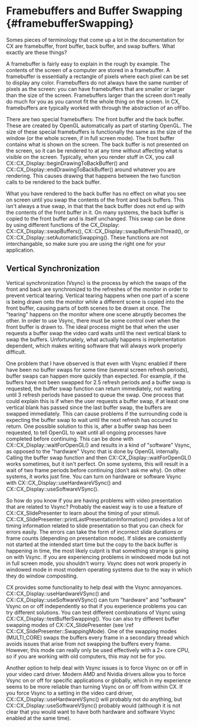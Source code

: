 Framebuffers and Buffer Swapping {#framebufferSwapping}
================================

Somes pieces of terminology that come up a lot in the documentation for CX are framebuffer, front buffer, back buffer, and swap buffers. What exactly are these things?

A framebuffer is fairly easy to explain in the rough by example. The contents of the screen of a computer are stored in a framebuffer. A framebuffer is essentially a rectangle of pixels where each pixel can be set to display any color. Framebuffers do not always have the same number of pixels as the screen: you can have framebuffers that are smaller or larger than the size of the screen. Framebuffers larger than the screen don't really do much for you as you cannot fit the whole thing on the screen. In CX, framebuffers are typically worked with through the abstraction of an ofFbo.

There are two special framebuffers: The front buffer and the back buffer. These are created by OpenGL automatically as part of starting OpenGL. The size of these special framebuffers is functionally the same as the size of the window (or the whole screen, if in full screen mode). The front buffer contains what is shown on the screen. The back buffer is not presented on the screen, so it can be rendered to at any time without affecting what is visible on the screen. Typically, when you render stuff in CX, you call CX::CX_Display::beginDrawingToBackBuffer() and CX::CX_Display::endDrawingToBackBuffer() around whatever you are rendering. This causes drawing that happens between the two function calls to be rendered to the back buffer. 

What you have rendered to the back buffer has no effect on what you see on screen until you swap the contents of the front and back buffers. This isn't always a true swap, in that that the back buffer does not end up with the contents of the front buffer in it. On many systems, the back buffer is copied to the front buffer and is itself unchanged. This swap can be done by using different functions of the CX_Display: CX::CX_Display::swapBuffers(), CX::CX_Display::swapBuffersInThread(), or CX::CX_Display::setAutomaticSwapping(). These functions are not interchangable, so make sure you are using the right one for your application.


Vertical Synchronization
------------------------

Vertical synchronization (Vsync) is the process by which the swaps of the front and back are synchronized to the refreshes of the monitor in order to prevent vertical tearing. Vertical tearing happens when one part of a scene is being drawn onto the monitor while a different scene is copied into the front buffer, causing parts of both scenes to be drawn at once. The "tearing" happens on the monitor where one scene abruptly becomes the other. In order to use Vsync, there must be some control over when the front buffer is drawn to. The ideal process might be that when the user requests a buffer swap the video card waits until the next vertical blank to swap the buffers. Unfortunately, what actually happens is implementation dependent, which makes writing software that will always work properly difficult. 

One problem that I have observed is that even with Vsync enabled if there have been no buffer swaps for some time (several screen refresh periods), buffer swaps can happen more quickly than expected. For example, if the buffers have not been swapped for 2.5 refresh periods and a buffer swap is requested, the buffer swap function can return immediately, not waiting until 3 refresh periods have passed to queue the swap. One process that could explain this is if when the user requests a buffer swap, if at least one vertical blank has passed since the last buffer swap, the buffers are swapped immediately. This can cause problems if the surrounding code is expecting the buffer swap to wait until the next refresh has occured to return. One possible solution to this is, after a buffer swap has been requested, to tell OpenGL to wait until all ongoing processes have completed before continuing. This can be done with CX::CX_Display::waitForOpenGL() and results in a kind of "software" Vsync, as opposed to the "hardware" Vsync that is done by OpenGL internally. Calling the buffer swap function and then CX::CX_Display::waitForOpenGL() works sometimes, but it isn't perfect. On some systems, this will result in a wait of two frame periods before continuing (don't ask me why). On other systems, it works just fine. You can turn on hardware or software Vsync with CX::CX_Display::useHardwareVSync() and CX::CX_Display::useSoftwareVSync().

So how do you know if you are having problems with video presentation that are related to Vsync? Probably the easiest way is to use a feature of CX::CX_SlidePresenter to learn about the timing of your stimuli. CX::CX_SlidePresenter::printLastPresentationInformation() provides a lot of timing information related to slide presentation so that you can check for errors easily. The errors can take the form of incorrect slide durations or frame counts (depending on presentation mode). If slides are consistently not started at the intended start time but the copy to the back buffer is happening in time, the most likely culprit is that something strange is going on with Vsync. If you are experiencing problems in windowed mode but not in full screen mode, you shouldn't worry. Vsync does not work properly in windowed mode in most modern operating systems due to the way in which they do window compositing.

CX provides some functionality to help deal with the Vsync annoyances. CX::CX_Display::useHardwareVSync() and CX::CX_Display::useSoftwareVSync() can turn "hardware" and "software" Vsync on or off independently so that if you experience problems you can try different solutions. You can test different combinations of Vsync using CX::CX_Display::testBufferSwapping(). You can also try different buffer swapping modes of CX::CX_SlidePresenter (see \ref CX::CX_SlidePresenter::SwappingMode). One of the swapping modes (MULTI_CORE) swaps the buffers every frame in a secondary thread which avoids issues that arise from not swapping the buffers every frame. However, this mode can really only be used effectively with a 2+ core CPU, so if you are working with old computers, this may not be for you.

Another option to help deal with Vsync issues is to force Vsync on or off in your video card driver. Modern AMD and Nvidia drivers allow you to force Vsync on or off for specific applications or globally, which in my experience seems to be more reliable than turning Vsync on or off from within CX. If you force Vsync to a setting in the video card driver, CX::CX_Display::useHardwareVSync() will probably not do anything, but CX::CX_Display::useSoftwareVSync() probably would (although it is not clear that you would want to have both hardware and software Vsync enabled at the same time).



